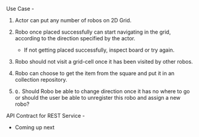 Use Case -

1. Actor can put any number of robos on 2D Grid.
2. Robo once placed successfully can start navigating in the grid, according to the direction specified by the actor.
    * If not getting placed successfully, inspect board or try again.

3. Robo should not visit a grid-cell once it has been visited by other robos.
4. Robo can choose to get the item from the square and put it in an collection repository.
5. `Q.` Should Robo be able to change direction once it has no where to go or should the user be able to unregister this robo and assign a new robo?

API Contract for REST Service - 

- Coming up next
